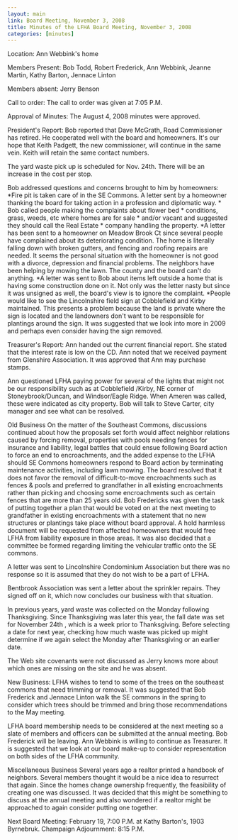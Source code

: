 ```yaml
---
layout: main
link: Board Meeting, November 3, 2008
title: Minutes of the LFHA Board Meeting, November 3, 2008
categories: [minutes]
---
```


Location: Ann Webbink's home

Members Present: Bob Todd, Robert Frederick, Ann Webbink, Jeanne
Martin, Kathy Barton, Jennace Linton

Members absent: Jerry Benson

Call to order: The call to order was given at 7:05 P.M. 

Approval of Minutes: The August 4, 2008 minutes were approved. 

President's Report: 
Bob reported that Dave McGrath, Road Commissioner has retired. He
cooperated well with the board and homeowners. It's our hope that
Keith Padgett, the new commissioner, will continue in the same vein.
Keith will retain the same contact numbers. 

The yard waste pick up is scheduled for Nov. 24th. There will be an
increase in the cost per stop. 

Bob addressed questions and concerns brought to him by homeowners:
      *Fire pit is taken care of in the SE Commons. A letter sent by
a homeowner thanking the board for taking action in a profession and
diplomatic way. 
      * Bob called people making the complaints about flower bed
      * conditions, grass, weeds, etc where homes are for sale
      * and/or vacant and suggested they should call the Real Estate
      * company handling the property. 
      *A letter has been sent to a homeowner on Meadow Brook Ct
since several people have complained about its deteriorating
condition. The home is literally falling down with broken gutters,
and fencing and roofing repairs are needed. It seems the personal
situation with the homeowner is not good with a divorce, depression
and financial problems. The neighbors have been helping by mowing
the lawn. The county and the board can't do anything. 
      *A letter was sent to Bob about items left outside a home that
is having some construction done on it. Not only was the letter
nasty but since it was unsigned as well, the board's view is to
ignore the complaint. 
      *People would like to see the Lincolnshire field sign at
Cobblefield and Kirby maintained. This presents a problem because
the land is private where the sign is located and the landowners
don't want to be responsible for plantings around the sign. It was
suggested that we look into more in 2009 and perhaps even consider
having the sign removed.  

Treasurer's Report: Ann handed out the current financial report. She
stated that the interest rate is low on the CD. Ann noted that we
received payment from Glenshire Association. It was approved that
Ann may purchase stamps. 

Ann questioned LFHA paying power for several of the lights that
might not be our responsibility such as at Cobblefield /Kirby, NE
corner of Stoneybrook/Duncan, and Windsor/Eagle Ridge. When Ameren
was called, these were indicated as city property. Bob will talk to
Steve Carter, city manager and see what can be resolved. 



Old Business 
On the matter of the Southeast Commons, discussions continued about
how the proposals set forth would affect neighbor relations caused
by forcing removal, properties with pools needing fences for
insurance and liability, legal battles that could ensue following
Board action to force an end to encroachments, and the added expense
to the LFHA should SE Commons homeowners respond to Board action by
terminating maintenance activities, including lawn mowing. The board
resolved that it does not favor the removal of difficult-to-move
encroachments such as fences & pools and preferred to grandfather in
all existing encroachments rather than picking and choosing some
encroachments such as certain fences that are more than 25 years
old. Bob Fredericks was given the task of putting together a plan
that would be voted on at the next meeting to grandfather in
existing encroachments with a statement that no new structures or
plantings take place without board approval. A hold harmless
document will be requested from affected homeowners that would free
LFHA from liability exposure in those areas. It was also decided
that a committee be formed regarding limiting the vehicular traffic
onto the SE commons.

A letter was sent to Lincolnshire Condominium Association but there
was no response so it is assumed that they do not wish to be a part
of LFHA. 

Bentbrook Association was sent a letter about the sprinkler repairs.
They signed off on it, which now concludes our business with that
situation.

In previous years, yard waste was collected on the Monday following
Thanksgiving. Since Thanksgiving was later this year, the fall date
was set for November 24th , which is a week prior to Thanksgiving.
Before selecting a date for next year, checking how much waste was
picked up might determine if we again select the Monday after
Thanksgiving or an earlier date.  

The Web site covenants were not discussed as Jerry knows more about
which ones are missing on the site and he was absent.    

New Business: 
LFHA wishes to tend to some of the trees on the southeast commons
that need trimming or removal.  It was suggested that Bob Frederick
and Jennace Linton walk the SE commons in the spring to consider
which trees should be trimmed and bring those recommendations to the
May meeting.  

LFHA board membership needs to be considered at the next meeting so
a slate of members and officers can be submitted at the annual
meeting. Bob Frederick will be leaving. Ann Webbink is willing to
continue as Treasurer. It is suggested that we look at our board
make-up to consider representation on both sides of the LFHA
community. 

Miscellaneous Business
Several years ago a realtor printed a handbook of neighbors. Several
members thought it would be a nice idea to resurrect that again.
Since the homes change ownership frequently, the feasibility of
creating one was discussed.  It was decided that this might be
something to discuss at the annual meeting and also wondered if a
realtor might be approached to again consider putting one together. 

Next Board Meeting: February 19, 7:00 P.M. at Kathy Barton's, 1903
Byrnebruk. Champaign
Adjournment: 8:15 P.M.
